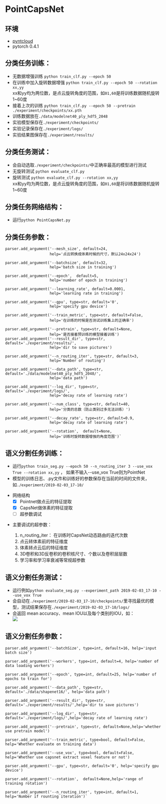 # PointCapsNet

## 环境
* [pyntcloud](https://github.com/daavoo/pyntcloud)
* pytorch 0.4.1

## 分类任务训练：
* 无数据增强训练
`python train_clf.py --epoch 50` <br>
* 在训练中加入旋转数据增强
`python train_clf.py --epoch 50 --rotation xx,yy` <br>
xx和yy均为两位数，是点云旋转角度的范围，如`01,60`是将训练数据随机旋转1~60度<br>
* 接着上次的训练
`python train_clf.py --epoch 50 --pretrain ./experiment/checkpoints/xx.pth `<br>
* 训练数据放在`./data/modelnet40_ply_hdf5_2048`
* 实验模型保存在`./experiment/checkpoints/`
* 实验记录保存在`./experiment/logs/`
* 实验结果图保存在`./experiment/results/`

## 分类任务测试：
* 会自动选取`./experiment/checkpoints/`中正确率最高的模型进行测试
* 无旋转测试
`python evaluate_clf.py` <br>
* 旋转测试
`python evaluate_clf.py --rotation xx,yy` <br>
xx和yy均为两位数，是点云旋转角度的范围，如`01,60`是将训练数据随机旋转1~60度

## 分类任务网络结构：
* 运行`python PointCapsNet.py` 
    
## 分类任务参数： 
    parser.add_argument('--mesh_size', default=24,
                        help='点云转换成体素时候的尺寸，默认24x24x24')       
                        
    parser.add_argument('--batchsize', default=32,
                        help='batch size in training')
                        
    parser.add_argument('--epoch',  default=5,
                        help='number of epoch in training')
                        
    parser.add_argument('--learning_rate', default=0.0001,
                        help='learning rate in training')
                        
    parser.add_argument('--gpu', type=str, default='0',
                        help='specify gpu device')
                        
    parser.add_argument('--train_metric', type=str, default=False,
                        help='在训练的时候是否测试训练集上的正确率')
                        
    parser.add_argument('--pretrain', type=str, default=None,
                        help='是否接着预训练的模型接着训练')
    parser.add_argument('--result_dir', type=str, default='./experiment/results/',
                        help='dir to save pictures')
                        
    parser.add_argument('--n_routing_iter', type=str, default=3,
                        help='Number of routing')
                        
    parser.add_argument('--data_path', type=str, default='./data/modelnet40_ply_hdf5_2048/',
                        help='data path')
                        
    parser.add_argument('--log_dir', type=str, default='./experiment/logs/',
                        help='decay rate of learning rate')
                        
    parser.add_argument('--num_class', type=str, default=40,
                        help='分类的总数（防止类别过多无法训练）')
                        
    parser.add_argument('--decay_rate', type=str, default=0.9,
                        help='decay rate of learning rate')
                        
    parser.add_argument('--rotation',  default=None,
                        help='训练时旋转数据增强的角度范围')`
                        
## 语义分割任务训练：
* 运行`python train_seg.py --epoch 50 --n_routing_iter 3 --use_vox True --rotation xx,yy` ，
   如果不输入--use_vox True则为PointNet
 * 模型的训练日志、.py文件和训练好的参数保存在当前的时间的文件夹，如`./experiment/2019-02-03_17-10/`
- 网络结构
    - [x] Pointnet做点云的特征提取
    - [x] CapsNet做体素的特征提取
    - [ ] 超参数调试
* 主要调试的超参数：

   1.  n_routing_iter： 在训练时CapsNet动态路由的迭代次数<br>
   2. 点云转体素前的特征维度 <br>
   3. 体素转点云后的特征维度 <br>
   4. 3D卷积和3D反卷积的卷积核尺寸、个数以及卷积层层数 <br>
   5. 学习率和学习率衰减等常规超参数
## 语义分割任务测试：
* 运行例如`python evaluate_seg.py --experiment_path 2019-02-03_17-10 --use_vox True`
* 会自动在`./experiment/2019-02-03_17-10/checkpoints/`里寻找最优的模型，测试结果保存在`./experiment/2019-02-03_17-10/logs/`
* 会返回 mean accuracy、mean IOU以及每个类别的IOU，如： <br>
![](pic.png)

## 语义分割任务参数：
    
    parser.add_argument('--batchSize', type=int, default=16, help='input batch size')
    
    parser.add_argument('--workers', type=int, default=4, help='number of data loading workers')
    
    parser.add_argument('--epoch', type=int, default=25, help='number of epochs to train for')
    
    parser.add_argument('--data_path', type=str, default='./data/shapenet16/', help='data path')
    
    parser.add_argument('--result_dir', type=str, default='./experiment/results/',help='dir to save pictures')
    
    parser.add_argument('--log_dir', type=str, default='./experiment/logs/',help='decay rate of learning rate')
    
    parser.add_argument('--pretrain', type=str, default=None,help='whether use pretrain model')
    
    parser.add_argument('--train_metric', type=bool, default=False, help='Whether evaluate on training data')
    
    parser.add_argument('--use_vox', type=bool, default=False, help='Whether use capsnet extract voxel feature or not')
    
    parser.add_argument('--gpu', type=str, default='0', help='specify gpu device')
    
    parser.add_argument('--rotation',  default=None,help='range of training rotation')
    
    parser.add_argument('--n_routing_iter', type=int, default=1, help='Number if rounting iteration')`
